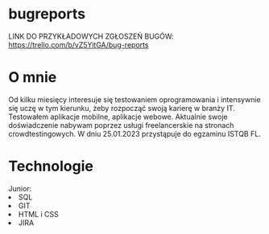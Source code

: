 # bugreports
LINK DO PRZYKŁADOWYCH ZGŁOSZEŃ BUGÓW: https://trello.com/b/vZ5YitGA/bug-reports

<h1> O mnie </h1>
Od kilku miesięcy interesuje się testowaniem oprogramowania i intensywnie się uczę w tym kierunku, żeby rozpocząć swoją karierę w branży IT. Testowałem aplikacje mobilne, aplikacje webowe. Aktualnie swoje doświadczenie nabywam poprzez usługi freelancerskie na stronach crowdtestingowych. W dniu 25.01.2023 przystąpuje do egzaminu ISTQB FL.

<h1> Technologie </h1>
Junior:
<li> SQL </li>
<li> GIT </li>
<li> HTML i CSS </li>
<li> JIRA </li>
